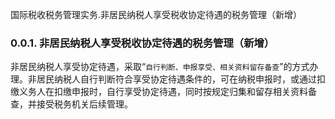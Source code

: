 国际税收税务管理实务.非居民纳税人享受税收协定待遇的税务管理（新增）

### 0.0.1. 非居民纳税人享受税收协定待遇的税务管理（新增）

非居民纳税人享受协定待遇，采取“`自行判断、申报享受、相关资料留存备查`”的方式办理。非居民纳税人自行判断符合享受协定待遇条件的，可在纳税申报时，或通过扣缴义务人在扣缴申报时，自行享受协定待遇，同时按规定归集和留存相关资料备查，并接受税务机关后续管理。
